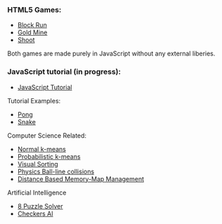 <h3>HTML5 Games:</h3>
<ul>
<li><a href="https://spencerwie.github.io/Block%20Run/blockRun.html">Block Run</a></li>
<li><a href="https://spencerwie.github.io/GoldMine/goldMine.html">Gold Mine</a></li>
<li><a href="https://spencerwie.github.io/Shoot/Shoot.html">Shoot</a></li>
</ul>
<p>Both games are made purely in JavaScript without any external liberies.</p>

<h3>JavaScript tutorial (in progress): </h3>
<ul>
<li><a href="https://spencerwie.github.io/JS_Tut/js_tuts.html">JavaScript Tutorial</a></li>
</ul>

<p>Tutorial Examples:</p>
<ul>
<li><a href="http://jsfiddle.net/nDtLK/6/">Pong</a></li>
<li><a href="http://jsfiddle.net/8uVEh/">Snake</a></li>
</ul>

<p>Computer Science Related:</p>
<ul>
<li><a href=https://spencerwie.github.io/k-means/kMeans.html>Normal k-means</a></li>
<li><a href=https://spencerwie.github.io/k-means/kMeans_prob.html>Probabilistic k-means</a></li>
<li><a href=https://spencerwie.github.io/sortingGraphs/sortingGraphs.html>Visual Sorting</a></li>
<li><a href=https://spencerwie.github.io/Physics/Ball.html>Physics Ball-line collisions</a></li>
<li><a href=https://spencerwie.github.io/Large_Map_Memory/memOut.html>Distance Based Memory-Map Management</a></li>
</ul>

<p>Artificial Intelligence</p>
<ul>
<li><a href="https://spencerwie.github.io/8Puzzle/projAI.html">8 Puzzle Solver</a></li>
<li><a href="https://spencerwie.github.io/checkers/checkers.html">Checkers AI</a></li>
</ul>

